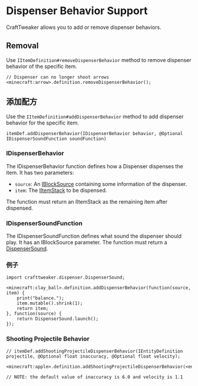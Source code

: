 # Dispenser Behavior Support

CraftTweaker allows you to add or remove dispenser behaviors.

## Removal

Use `IItemDefinition#removeDispenserBehavior` method to remove dispenser behavior of the specific item.

```zenscript
// Dispenser can no longer shoot arrows
<minecraft:arrow>.definition.removeDispenserBehavior();
```

## 添加配方

Use the `IItemDefinition#addDispenserBehavior` method to add dispenser behavior for the specific item.

`itemDef.addDispenserBehavior(IDispenserBehavior behavior, @Optional IDispenserSoundFunction soundFunction)`

### IDispenserBehavior

The IDispenserBehavior function defines how a Dispenser dispenses the item. It has two parameters:

* `source`: An [IBlockSource](Vanilla/Dispenser/IBlockSource) containing some information of the dispenser.
* `item`: The [IItemStack](/Vanilla/Items/IItemStack/) to be dispensed.

The function must return an IItemStack as the remaining item after dispensed.

### IDispenserSoundFunction

The IDispenserSoundFunction defines what sound the dispenser should play. It has an IBlockSource parameter. The function must return a [DispenserSound](/Vanilla/Dispenser/DispenserSound).

### 例子

```zenscript
import crafttweaker.dispenser.DispenserSound;

<minecraft:clay_ball>.definition.addDispenserBehavior(function(source, item) {
    print("balance.");
    item.mutable().shrink(1);
    return item;
}, function(source) {
    return DispenserSound.launch();
});
```

### Shooting Projectile Behavior

```zenscript
// itemDef.addShootingProjectileDispenserBehavior(IEntityDefinition projectile, @Optional float inaccuracy, @Optional float velocity);

<minecraft:apple>.definition.addShootingProjectileDispenserBehavior(<entity:minecraft:egg>);

// NOTE: the default value of inaccuracy is 6.0 and velocity is 1.1
```
